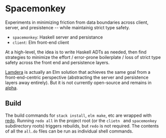 # Spacemonkey

Experiments in minimizing friction from data boundaries across client, server, and presistence -- while maintainig strict type safety.


- `spacemonkey`: Haskell server and persistance
- `client`: Elm front-end client

At a high-level, the idea is to write Haskell ADTs as needed, then find strategies to minimize the effort / error-prone boilerplate / loss of strict type safety across the front end and persistence layers. 

[Lamdera](https://discourse.elm-lang.org/t/announcing-lamdera-open-alpha/5669) is actually an Elm solution that achieves the same goal from a front-end-centric perspective (abstracting the server and persistence layers away entirely). But it is not currently open-source and remains in [alpha](https://dashboard.lamdera.app/). 


## Build

The build commands for `stack install`, `elm make`, etc are wrapped with [redo](https://redo.readthedocs.io/en/latest/). Running `redo all` in the project root (or the `clietn ` and `spacemonkey` subdirectory roots) triggers rebuilds, but `redo` is not required. The contents of all the `all.do` files can be run as individual shell commands. 
